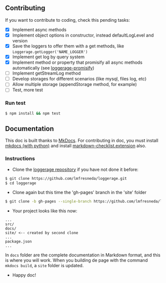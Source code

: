 ## Contributing

If you want to contribute to coding, check this pending tasks:

- [x] Implement async methods
- [x] Implement object options in constructor, instead defaultLogLevel and version
- [x] Save the loggers to offer them with a get methods, like `Loggerage.getLogger('NAME_LOGGER')`
- [x] Implement get log by query system
- [x] Implement method or property that promisify all async methods automatically (see [loggerage-promisify](https://github.com/lmfresneda/loggerage-promisify))
- [ ] Implement getStreamLog method
- [ ] Develop storages for different scenarios (like mysql, files log, etc)
- [ ] Allow multiple storage (appendStorage method, for example)
- [ ] Test, more test

### Run test

```bash
$ npm install && npm test
```

## Documentation

This doc is built thanks to [MkDocs](http://www.mkdocs.org/). For contributing in doc, you must install [mkdocs (with python)](http://www.mkdocs.org/#installation) and install [markdown-checklist.extension](https://github.com/FND/markdown-checklist) also.

### Instructions

* Clone the [loggerage repository](https://github.com/lmfresneda/loggerage) if you have not done it before:

```bash
$ git clone https://github.com/lmfresneda/loggerage.git
$ cd loggerage
```

* Clone again but this time the 'gh-pages' branch in the 'site' folder

```bash
$ git clone -b gh-pages --single-branch https://github.com/lmfresneda/loggerage.git ./site/
```

* Your project looks like this now:

```
...
src/
docs/
site/ <-- created by second clone
...
package.json
...
```

In `docs` folder are the complete documentation in Markdown format, and this is where you will work. When you building de page with the command `mkdocs build`, a `site` folder is updated.

* Happy doc!
